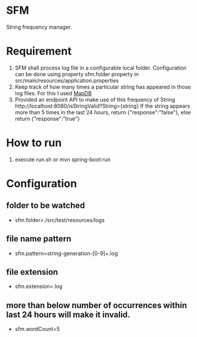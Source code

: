 # SFM
String frequency manager.

# Requirement
1. SFM shall process log file in a configurable local folder. Configuration can be done using property sfm.folder property in src/main/resources/application.properties
2. Keep track of how many times a particular string has appeared in those log files. For this I used [MapDB](http://www.mapdb.org/)
3. Provided an endpoint API to make use of this frequency of String http://localhost:8080/isStringValid?String={string} If the string appears more than 5 times in the last 24 hours, return {"response":"false"}, else return {"response":"true"}

# How to run
1. execute run.sh or mvn spring-boot:run


# Configuration
## folder to be watched
* sfm.folder=./src/test/resources/logs

## file name pattern
* sfm.pattern=string-generation-[0-9]+.log

## file extension
* sfm.extension=.log

## more than below number of occurrences within last 24 hours will make it invalid.
* sfm.wordCount=5

